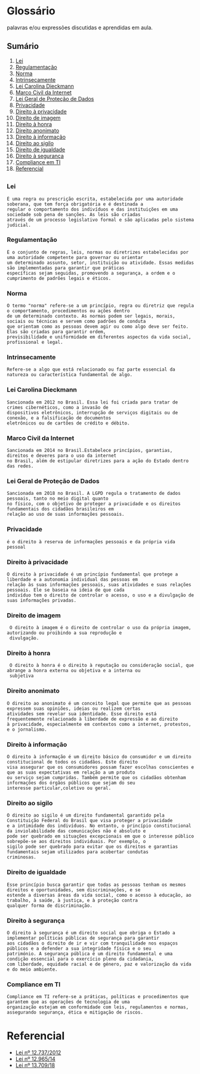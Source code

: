 # Glossário

palavras e/ou expressões discutidas e aprendidas em aula.

## Sumário
1. [Lei](#Lei)
2. [Regulamentação](#Regulamentação)
3. [Norma](#Norma)
4. [Intrinsecamente](#Intrinsecamente)
5. [Lei Carolina Dieckmann](#Lei-Carolina-Dieckmann)
6. [Marco Civil da Internet](#Marco-Civil-da-Internet)
7. [Lei Geral de Proteção de Dados](#Lei-Geral-de-Proteção-de-Dados)
8. [Privacidade](#Privacidade)
9. [Direito à privacidade](#Direito-à-privacidade)
10. [Direito de imagem](#Direito-de-imagem)
11. [Direito à honra](#Direito-à-honra)
12. [Direito anonimato](#Direito-anonimato)
13. [Direito à informação](#Direito-à-informação)
14. [Direito ao sigilo](#Direitoao-sigilo)
15. [Direito de igualdade](#Direito-de-igualdade)
16. [Direito à segurança](#Direito-à-segurança)
17. [Compliance em TI](#Compliance-em-TI)
18. [Referencial](#Referencial)

## 
### Lei
    É uma regra ou prescrição escrita, estabelecida por uma autoridade soberana, que tem força obrigatória e é destinada a 
    regular o comportamento dos indivíduos e das instituições em uma sociedade sob pena de sanções. As leis são criadas 
    através de um processo legislativo formal e são aplicadas pelo sistema judicial. 
    
### Regulamentação
    É o conjunto de regras, leis, normas ou diretrizes estabelecidas por uma autoridade competente para governar ou orientar 
    um determinado assunto, setor, instituição ou atividade. Essas medidas são implementadas para garantir que práticas 
    específicas sejam seguidas, promovendo a segurança, a ordem e o cumprimento de padrões legais e éticos.
    
### Norma
    O termo "norma" refere-se a um princípio, regra ou diretriz que regula o comportamento, procedimentos ou ações dentro
    de um determinado contexto. As normas podem ser legais, morais, sociais ou técnicas e servem como padrões de conduta 
    que orientam como as pessoas devem agir ou como algo deve ser feito. Elas são criadas para garantir ordem, 
    previsibilidade e uniformidade em diferentes aspectos da vida social, profissional e legal.
    
### Intrinsecamente
    Refere-se a algo que está relacionado ou faz parte essencial da natureza ou característica fundamental de algo.
    
### Lei Carolina Dieckmann
    Sancionada em 2012 no Brasil. Essa lei foi criada para tratar de crimes cibernéticos, como a invasão de 
    dispositivos eletrônicos, interrupção de serviços digitais ou de conexão, e a falsificação de documentos 
    eletrônicos ou de cartões de crédito e débito. 
    
### Marco Civil da Internet
    Sancionada em 2014 no Brasil.Estabelece princípios, garantias, direitos e deveres para o uso da internet
    no Brasil, além de estipular diretrizes para a ação do Estado dentro das redes. 
    
### Lei Geral de Proteção de Dados
    Sancionada em 2018 no Brasil. A LGPD regula o tratamento de dados pessoais, tanto no meio digital quanto
    no físico, com o objetivo de proteger a privacidade e os direitos fundamentais dos cidadãos brasileiros em 
    relação ao uso de suas informações pessoais.
    
### Privacidade
    é o direito à reserva de informações pessoais e da própria vida pessoal
    
### Direito à privacidade
    O direito à privacidade é um princípio fundamental que protege a liberdade e a autonomia individual das pessoas em 
    relação às suas informações pessoais, suas atividades e suas relações pessoais. Ele se baseia na ideia de que cada 
    indivíduo tem o direito de controlar o acesso, o uso e a divulgação de suas informações privadas.
    
### Direito de imagem
     O direito à imagem é o direito de controlar o uso da própria imagem, autorizando ou proibindo a sua reprodução e 
     divulgação. 

### Direito à honra
     O direito à honra é o direito à reputação ou consideração social, que abrange a honra externa ou objetiva e a interna ou 
     subjetiva

### Direito anonimato
    O direito ao anonimato é um conceito legal que permite que as pessoas expressem suas opiniões, ideias ou realizem certas 
    atividades sem revelar sua identidade. Esse direito está frequentemente relacionado à liberdade de expressão e ao direito 
    à privacidade, especialmente em contextos como a internet, protestos, e o jornalismo.

### Direito à informação
    O direito à informação é um direito básico do consumidor e um direito constitucional de todos os cidadãos. Este direito 
    visa assegurar que os consumidores possam fazer escolhas conscientes e que as suas expectativas em relação a um produto 
    ou serviço sejam cumpridas. Também permite que os cidadãos obtenham informações dos órgãos públicos que sejam do seu 
    interesse particular,coletivo ou geral. 

### Direito ao sigilo
    O direito ao sigilo é um direito fundamental garantido pela Constituição Federal do Brasil que visa proteger a privacidade 
    e a intimidade dos indivíduos. No entanto, o princípio constitucional da inviolabilidade das comunicações não é absoluto e 
    pode ser quebrado em situações excepcionais em que o interesse público sobrepõe-se aos direitos individuais. Por exemplo, o 
    sigilo pode ser quebrado para evitar que os direitos e garantias fundamentais sejam utilizados para acobertar condutas 
    criminosas.

### Direito de igualdade
    Esse princípio busca garantir que todas as pessoas tenham os mesmos direitos e oportunidades, sem discriminações, e se 
    estende a diversas áreas da vida social, como o acesso à educação, ao trabalho, à saúde, à justiça, e à proteção contra 
    qualquer forma de discriminação.

### Direito à segurança
    O direito à segurança é um direito social que obriga o Estado a implementar políticas públicas de segurança para garantir 
    aos cidadãos o direito de ir e vir com tranquilidade nos espaços públicos e a defender a sua integridade física e o seu 
    património. A segurança pública é um direito fundamental e uma condição essencial para o exercício pleno da cidadania, 
    com liberdade, equidade racial e de género, paz e valorização da vida e do meio ambiente.

### Compliance em TI
    Compliance em TI refere-se a práticas, políticas e procedimentos que garantem que as operações de tecnologia de uma         
    organização estejam em conformidade com leis, regulamentos e normas, assegurando segurança, ética e mitigação de riscos.

# Referencial
- [Lei nº 12.737/2012](https://www.planalto.gov.br/ccivil_03/_ato2011-2014/2012/lei/l12737.htm)
- [Lei nº 12.965/14](https://www.planalto.gov.br/ccivil_03/_ato2011-2014/2014/lei/l12965.htm)
- [Lei nº 13.709/18](https://www.planalto.gov.br/ccivil_03/_ato2015-2018/2018/lei/L13709.htm)
